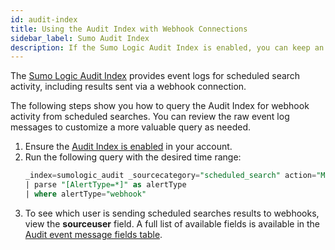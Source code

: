 ```yaml
---
id: audit-index
title: Using the Audit Index with Webhook Connections
sidebar_label: Sumo Audit Index
description: If the Sumo Logic Audit Index is enabled, you can keep an eye on scheduled searches that send results via Webhook.
---
```


The [Sumo Logic Audit Index](/docs/manage/security/audit-index) provides event logs for scheduled search activity, including results sent via a webhook connection.

The following steps show you how to query the Audit Index for webhook activity from scheduled searches. You can review the raw event log messages to customize a more valuable query as needed.

1. Ensure the [Audit Index is enabled](/docs/manage/security/audit-index) in your account.
1. Run the following query with the desired time range:
    ```sql
    _index=sumologic_audit _sourcecategory="scheduled_search" action="MODIFY"
    | parse "[AlertType=*]" as alertType
    | where alertType="webhook"
    ```
1. To see which user is sending scheduled searches results to webhooks, view the **sourceuser** field. A full list of available fields is available in the [Audit event message fields table](/docs/manage/security/audit-index).
